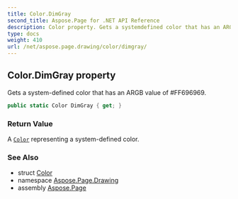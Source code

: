 ```yaml
---
title: Color.DimGray
second_title: Aspose.Page for .NET API Reference
description: Color property. Gets a systemdefined color that has an ARGB value of FF696969
type: docs
weight: 410
url: /net/aspose.page.drawing/color/dimgray/
---
```

## Color.DimGray property

Gets a system-defined color that has an ARGB value of #FF696969.

```csharp
public static Color DimGray { get; }
```

### Return Value

A [`Color`](../) representing a system-defined color.

### See Also

* struct [Color](../)
* namespace [Aspose.Page.Drawing](../../color/)
* assembly [Aspose.Page](../../../)


